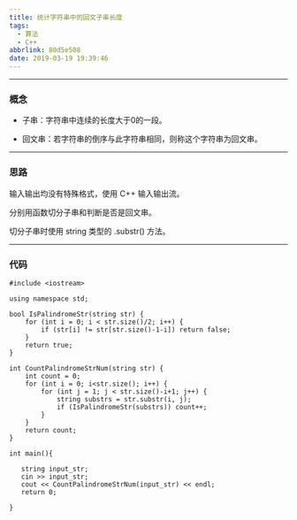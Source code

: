 ```yaml
---
title: 统计字符串中的回文子串长度
tags:
  - 算法
  - C++
abbrlink: 80d5e508
date: 2019-03-19 19:39:46
---
```


---

### 概念

- 子串：字符串中连续的长度大于0的一段。 

- 回文串：若字符串的倒序与此字符串相同，则称这个字符串为回文串。  

<!--more-->



---

### 思路

输入输出均没有特殊格式，使用 C++ 输入输出流。

分别用函数切分子串和判断是否是回文串。

切分子串时使用 string 类型的 .substr() 方法。



---

### 代码

```
#include <iostream>

using namespace std;

bool IsPalindromeStr(string str) {
	for (int i = 0; i < str.size()/2; i++) {
		if (str[i] != str[str.size()-1-i]) return false;
	}
	return true;
}

int CountPalindromeStrNum(string str) {
	int count = 0;
	for (int i = 0; i<str.size(); i++) {
		for (int j = 1; j < str.size()-i+1; j++) {
			string substrs = str.substr(i, j);
			if (IsPalindromeStr(substrs)) count++;
		}
	}
	return count;
}

int main(){

​	string input_str;
​	cin >> input_str;
​	cout << CountPalindromeStrNum(input_str) << endl;
​	return 0;

}
```

